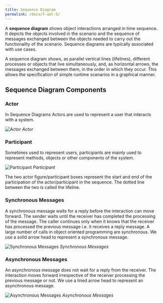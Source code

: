 ```yaml
---
title: Sequence Diagram
permalink: /docs/7-uml-5/
---
```


A **sequence diagram** shows object interactions arranged in time sequence. It depicts the objects involved in the scenario and the sequence of messages exchanged between the objects needed to carry out the functionality of the scenario. Sequence diagrams are typically associated with use cases.

A sequence diagram shows, as parallel vertical lines (lifelines), different processes or objects that live simultaneously, and, as horizontal arrows, the messages exchanged between them, in the order in which they occur. This allows the specification of simple runtime scenarios in a graphical manner.

## Sequence Diagram Components

### Actor

In Sequence Diagrams Actors are used to represent a user that interacts with a system. 

![Actor](https://ysjprog02.netlify.app/assets/img/topics/7uml/secactor.png)
*Actor* 

### Participant

Sometimes used to represent users, participants are mainly used to represent methods, objects or other components of the system.

![Participant](https://ysjprog02.netlify.app/assets/img/topics/7uml/participant.png)
*Participant* 

The two actor figure/participant boxes represent the start and end of the participation of the actor/participant in the sequence. The dotted line between the two is called the lifeline.

### Synchronous Messages

A synchronous message waits for a reply before the interaction can move forward. The sender waits until the receiver has completed the processing of the message. The caller continues only when it knows that the receiver has processed the previous message i.e. it receives a reply message. A large number of calls in object oriented programming are synchronous. We use a solid arrow head to represent a synchronous message.

![Synchronous Messages](https://ysjprog02.netlify.app/assets/img/topics/7uml/synchronous.png)
*Synchronous Messages* 

### Asynchronous Messages

 An asynchronous message does not wait for a reply from the receiver. The interaction moves forward irrespective of the receiver processing the previous message or not. We use a lined arrow head to represent an asynchronous message.

![Asynchronous Messages](https://ysjprog02.netlify.app/assets/img/topics/7uml/asynchronous.png)
*Asynchronous Messages* 
